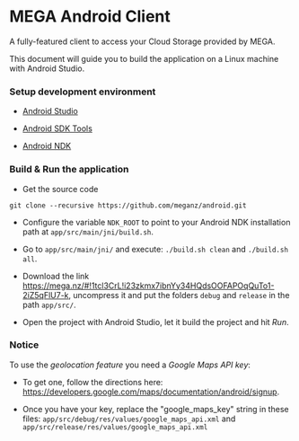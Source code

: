 MEGA Android Client
================

A fully-featured client to access your Cloud Storage provided by MEGA.

This document will guide you to build the application on a Linux machine with Android Studio.

### Setup development environment

* [Android Studio](http://developer.android.com/intl/es/sdk/index.html)

* [Android SDK Tools](http://developer.android.com/intl/es/sdk/index.html#Other)

* [Android NDK](http://developer.android.com/intl/es/ndk/downloads/index.html)

### Build & Run the application

* Get the source code

```
git clone --recursive https://github.com/meganz/android.git
```

* Configure the variable `NDK_ROOT` to point to your Android NDK installation path at `app/src/main/jni/build.sh`.

* Go to `app/src/main/jni/` and execute: `./build.sh clean` and `./build.sh all`.

* Download the link https://mega.nz/#!1tcl3CrL!i23zkmx7ibnYy34HQdsOOFAPOqQuTo1-2iZ5qFlU7-k, uncompress it and put the folders `debug` and `release` in the path `app/src/`.

* Open the project with Android Studio, let it build the project and hit _*Run*_.

### Notice

To use the *geolocation feature* you need a *Google Maps API key*:

* To get one, follow the directions here: https://developers.google.com/maps/documentation/android/signup.

* Once you have your key, replace the "google_maps_key" string in these files: `app/src/debug/res/values/google_maps_api.xml` and `app/src/release/res/values/google_maps_api.xml`
